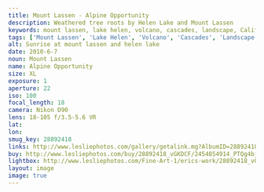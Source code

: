 ```yaml
---
title: Mount Lassen - Alpine Opportunity
description: Weathered tree roots by Helen Lake and Mount Lassen
keywords: mount lassen, lake helen, volcano, cascades, landscape, California, black and white
tags: ['Mount Lassen', 'Lake Helen', 'Volcano', 'Cascades', 'Landscape', 'California', 'Black and White']
alt: Sunrise at mount lassen and helen lake
date: 2010-6-7
noun: Mount Lassen
name: Alpine Opportunity
size: XL
exposure: 1
aperture: 22
iso: 100
focal_length: 18
camera: Nikon D90
lens: 18-105 f/3.5-5.6 VR
lat: 
lon: 
smug_key: 28892418
links: http://www.lesliephotos.com/gallery/getalink.mg?AlbumID=28892418&AlbumKey=vGKDCF&ImageID=2454854914&ImageKey=PTQg4bj&how=forum&Page=1
buy: http://www.lesliephotos.com/buy/28892418_vGKDCF/2454854914_PTQg4bj/
lightbox: http://www.lesliephotos.com/Fine-Art-1/erics-work/28892418_vGKDCF#!i=2454854914&k=PTQg4bj&lb=1&s=A
layout: image
image: true
---
```

